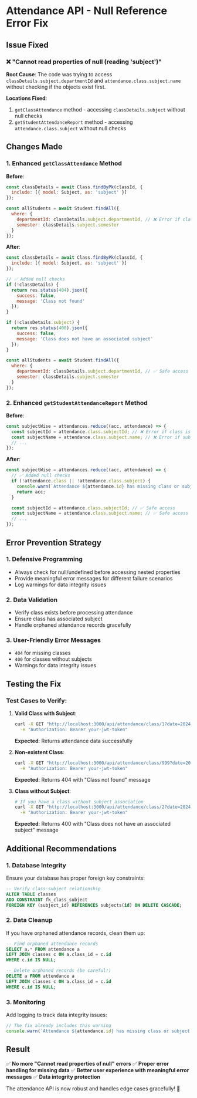 # Attendance API - Null Reference Error Fix

## Issue Fixed

### ❌ "Cannot read properties of null (reading 'subject')"

**Root Cause**: The code was trying to access `classDetails.subject.departmentId` and `attendance.class.subject.name` without checking if the objects exist first.

**Locations Fixed**:
1. `getClassAttendance` method - accessing `classDetails.subject` without null checks
2. `getStudentAttendanceReport` method - accessing `attendance.class.subject` without null checks

## Changes Made

### 1. Enhanced `getClassAttendance` Method

**Before**:
```javascript
const classDetails = await Class.findByPk(classId, {
  include: [{ model: Subject, as: 'subject' }]
});

const allStudents = await Student.findAll({
  where: {
    departmentId: classDetails.subject.departmentId, // ❌ Error if classDetails is null
    semester: classDetails.subject.semester
  }
});
```

**After**:
```javascript
const classDetails = await Class.findByPk(classId, {
  include: [{ model: Subject, as: 'subject' }]
});

// ✅ Added null checks
if (!classDetails) {
  return res.status(404).json({
    success: false,
    message: 'Class not found'
  });
}

if (!classDetails.subject) {
  return res.status(400).json({
    success: false,
    message: 'Class does not have an associated subject'
  });
}

const allStudents = await Student.findAll({
  where: {
    departmentId: classDetails.subject.departmentId, // ✅ Safe access
    semester: classDetails.subject.semester
  }
});
```

### 2. Enhanced `getStudentAttendanceReport` Method

**Before**:
```javascript
const subjectWise = attendances.reduce((acc, attendance) => {
  const subjectId = attendance.class.subjectId; // ❌ Error if class is null
  const subjectName = attendance.class.subject.name; // ❌ Error if subject is null
  // ...
});
```

**After**:
```javascript
const subjectWise = attendances.reduce((acc, attendance) => {
  // ✅ Added null checks
  if (!attendance.class || !attendance.class.subject) {
    console.warn(`Attendance ${attendance.id} has missing class or subject data`);
    return acc;
  }

  const subjectId = attendance.class.subjectId; // ✅ Safe access
  const subjectName = attendance.class.subject.name; // ✅ Safe access
  // ...
});
```

## Error Prevention Strategy

### 1. **Defensive Programming**
- Always check for null/undefined before accessing nested properties
- Provide meaningful error messages for different failure scenarios
- Log warnings for data integrity issues

### 2. **Data Validation**
- Verify class exists before processing attendance
- Ensure class has associated subject
- Handle orphaned attendance records gracefully

### 3. **User-Friendly Error Messages**
- `404` for missing classes
- `400` for classes without subjects
- Warnings for data integrity issues

## Testing the Fix

### Test Cases to Verify:

1. **Valid Class with Subject**:
   ```bash
   curl -X GET "http://localhost:3000/api/attendance/class/1?date=2024-01-15" \
     -H "Authorization: Bearer your-jwt-token"
   ```
   **Expected**: Returns attendance data successfully

2. **Non-existent Class**:
   ```bash
   curl -X GET "http://localhost:3000/api/attendance/class/999?date=2024-01-15" \
     -H "Authorization: Bearer your-jwt-token"
   ```
   **Expected**: Returns 404 with "Class not found" message

3. **Class without Subject**:
   ```bash
   # If you have a class without subject association
   curl -X GET "http://localhost:3000/api/attendance/class/2?date=2024-01-15" \
     -H "Authorization: Bearer your-jwt-token"
   ```
   **Expected**: Returns 400 with "Class does not have an associated subject" message

## Additional Recommendations

### 1. **Database Integrity**
Ensure your database has proper foreign key constraints:
```sql
-- Verify class-subject relationship
ALTER TABLE classes 
ADD CONSTRAINT fk_class_subject 
FOREIGN KEY (subject_id) REFERENCES subjects(id) ON DELETE CASCADE;
```

### 2. **Data Cleanup**
If you have orphaned attendance records, clean them up:
```sql
-- Find orphaned attendance records
SELECT a.* FROM attendance a 
LEFT JOIN classes c ON a.class_id = c.id 
WHERE c.id IS NULL;

-- Delete orphaned records (be careful!)
DELETE a FROM attendance a 
LEFT JOIN classes c ON a.class_id = c.id 
WHERE c.id IS NULL;
```

### 3. **Monitoring**
Add logging to track data integrity issues:
```javascript
// The fix already includes this warning
console.warn(`Attendance ${attendance.id} has missing class or subject data`);
```

## Result

✅ **No more "Cannot read properties of null" errors**
✅ **Proper error handling for missing data**
✅ **Better user experience with meaningful error messages**
✅ **Data integrity protection**

The attendance API is now robust and handles edge cases gracefully! 🎉

